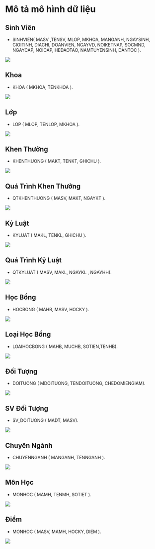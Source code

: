 # Mô tả mô hình dữ liệu

## Sinh Viên

- SINHVIEN( MASV ,TENSV, MLOP, MKHOA, MANGANH, NGAYSINH, GIOITINH, DIACHI, DOANVIEN, NGAYVD, NOIKETNAP, SOCMND, NGAYCAP, NOICAP, HEDAOTAO, NAMTUYENSINH, DANTOC ).

<p><img src="https://scontent.fsgn2-1.fna.fbcdn.net/v/t34.0-12/20117295_853029718180223_1158840279_n.png?oh=e56832d74e068e1a160e4d0d1d751c4f&oe=596D0BD9"></p>

## Khoa

- KHOA ( MKHOA, TENKHOA ).

<p><img src="https://scontent.fsgn2-1.fna.fbcdn.net/v/t34.0-12/20158281_853030191513509_867109876_n.png?oh=f320ea1c91277945dcfc50e24672daa4&oe=596CEB61"></p>

## Lớp

- LOP ( MLOP, TENLOP, MKHOA ).

<p><img src="https://scontent.fsgn2-1.fna.fbcdn.net/v/t34.0-12/20117262_853030534846808_485384816_n.png?oh=05860deae2869c7c63282c784f9df7c1&oe=596D02C0"></p>

## Khen Thưởng

- KHENTHUONG ( MAKT, TENKT, GHICHU ).

<p><img src="https://scontent.fsgn2-1.fna.fbcdn.net/v/t34.0-12/20117348_853064331510095_1307441238_n.png?oh=ab2f44f61709355b6727e23160697e26&oe=596CB492"></p>

## Quá Trình Khen Thưởng

- QTKHENTHUONG ( MASV, MAKT, NGAYKT ).

<p><img src="https://scontent.fsgn2-1.fna.fbcdn.net/v/t34.0-12/20134790_853065144843347_996746595_n.png?oh=bb48e2a0b04b95dbb608984c5af94200&oe=596DF5D1"></p>

## Kỷ Luật

- KYLUAT ( MAKL, TENKL, GHICHU ).

<p><img src="https://scontent.fsgn2-1.fna.fbcdn.net/v/t34.0-12/20117673_853065724843289_950347362_n.png?oh=b7c96c76e9cf9be1bf128ce2ff44611d&oe=596DE1E3"></p>

## Quá Trình Kỷ Luật

- QTKYLUAT ( MASV, MAKL, NGAYKL , NGAYHH).

<p><img src="https://scontent.fsgn2-1.fna.fbcdn.net/v/t34.0-12/20120675_853066058176589_1888697202_n.png?oh=8b8d99690c42f7389b16bdc7f9b6d6f4&oe=596DBAFC"></p>

## Học Bổng

- HOCBONG (  MAHB, MASV, HOCKY ).

<p><img src="https://scontent.fsgn2-1.fna.fbcdn.net/v/t34.0-12/20117397_853071334842728_1734514211_n.png?oh=4b8562099b94f3cb2b3b19ee5ccf5d25&oe=596DD856"></p>

## Loại Học Bổng

- LOAIHOCBONG (  MAHB, MUCHB, SOTIEN,TENHB).

<p><img src="https://scontent.fsgn2-1.fna.fbcdn.net/v/t34.0-12/20134569_853071884842673_21527260_n.png?oh=c624c49aba575a47c28c838dba9c056f&oe=596CAD52"></p>

## Đối Tượng 

- DOITUONG ( MDOITUONG, TENDOITUONG, CHEDOMIENGIAM).

<p><img src="https://scontent.fsgn2-1.fna.fbcdn.net/v/t34.0-12/20117504_853072358175959_1451332115_n.png?oh=198546fdb8ae259cda74e8c0472df64a&oe=596DEFF2"></p>

## SV Đối Tượng

- SV_DOITUONG ( MADT, MASV).

<p><img src="https://scontent.fsgn2-1.fna.fbcdn.net/v/t34.0-12/20120731_853073034842558_56044844_n.png?oh=3b35e71bae5569e77c8ec60d993fe23a&oe=596CD67A"></p>

## Chuyên Ngành

- CHUYENNGANH ( MANGANH, TENNGANH ).

<p><img src="https://scontent.fsgn2-1.fna.fbcdn.net/v/t34.0-12/20120962_853076151508913_175257674_n.png?oh=f8e02069d7988eed52aa72f5ca0aa96d&oe=596DEC98"></p>

## Môn Học

- MONHOC ( MAMH, TENMH, SOTIET ).

<p><img src="https://scontent.fsgn2-1.fna.fbcdn.net/v/t34.0-12/20117539_853076871508841_1860398127_n.png?oh=c28f7b746339faced20603b704d65fc6&oe=596CC69E"></p>

## Điểm

- MONHOC ( MASV, MAMH, HOCKY, DIEM ).

<p><img src="https://scontent.fsgn2-1.fna.fbcdn.net/v/t34.0-12/20120795_853077118175483_1465778530_n.png?oh=2035775949ae241f39dfb129f57ac972&oe=596CE778"></p>
